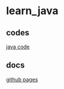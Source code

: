 # learn_java

## codes
[java code](https://github.com/silongboai/learn_java)

## docs
[github pages](https://silongboai.github.io/learn_java/)

